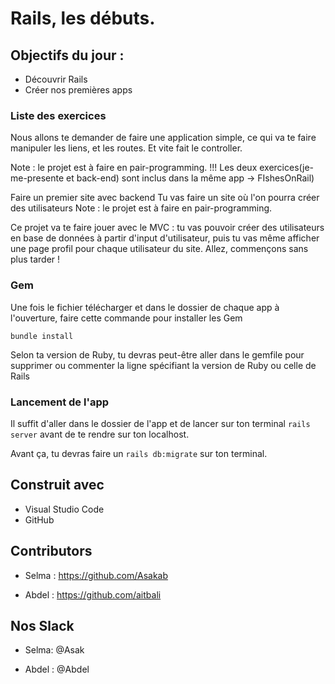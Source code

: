 # Rails, les débuts.

## Objectifs du jour :
- Découvrir Rails
- Créer nos premières apps 


### Liste des exercices

Nous allons te demander de faire une application simple, ce qui va te faire manipuler les liens, et les routes. Et vite fait le controller.

Note : le projet est à faire en pair-programming. !!! Les deux exercices(je-me-presente et back-end) sont inclus dans la même app -> FIshesOnRail)</br>

Faire un premier site avec backend
Tu vas faire un site où l'on pourra créer des utilisateurs
Note : le projet est à faire en pair-programming.

Ce projet va te faire jouer avec le MVC : tu vas pouvoir créer des utilisateurs en base de données à partir d'input d'utilisateur, puis tu vas même afficher une page profil pour chaque utilisateur du site. Allez, commençons sans plus tarder !

### Gem

Une fois le fichier télécharger et dans le dossier de chaque app à l'ouverture, faire cette commande pour installer les Gem  
```
bundle install
```

Selon ta version de Ruby, tu devras peut-être aller dans le gemfile pour supprimer ou commenter la ligne spécifiant la version de Ruby ou celle de Rails

### Lancement de l'app

Il suffit d'aller dans le dossier de l'app et de lancer sur ton terminal `rails server` avant de te rendre sur ton localhost.

Avant ça, tu devras faire un `rails db:migrate` sur ton terminal.


## Construit avec

* Visual Studio Code
* GitHub


## Contributors

* Selma : https://github.com/Asakab

* Abdel : https://github.com/aitbali

## Nos Slack

* Selma: @Asak

* Abdel : @Abdel
